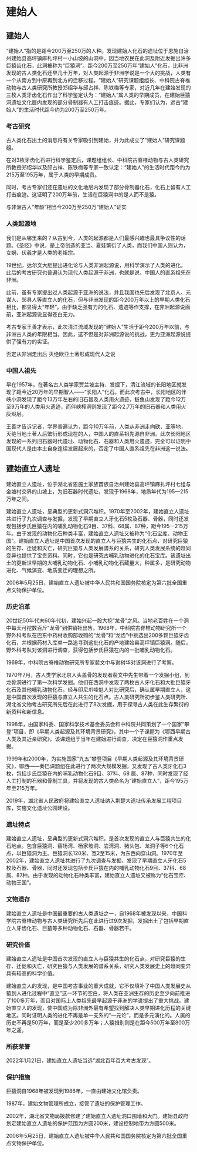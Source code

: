 # 建始人

## 建始人

“建始人”指的是距今200万至250万的人种。发现建始人化石的遗址位于恩施自治州建始县高坪镇麻札坪村一小山坡的山洞中，因当地农民在此洞及附近发掘出许多巨猿齿化石，此洞被称为“巨猿洞”。距今200万至250万年“建始人”化石，比非洲发现的古人类化石还早几十万年，对人类起源于非洲学说是一个大的挑战，人类有一个从南方到中原再到北方的迁移过程。“建始人”研究课题组组长、中科院古脊椎动物与古人类研究所教授郑绍华与邱占祥、陈铁梅等专家，对近几年在建始发现的三枚人类牙齿化石作出了科学鉴定认为：“建始人”属人类的早期成员，在建始巨猿洞遗址文化层内发现的部分骨制器有人工打击痕迹。据此，专家们认为，远古“建始人”的生活时代距今约为200万至250万年。

### 考古研究

古人类化石出土的消息将有关专家吸引到建始，并为此成立了“建始人”研究课题组。

在对3枚牙齿化石进行科学鉴定后，课题组组长、中科院古脊椎动物与古人类研究所教授郑绍华以及邱占祥、陈铁梅等专家一致认定：“建始人”的生活时代距今约为215万至195万年，属于人类的早期成员。

同时，考古专家们还在遗址的文化地层内发现了部分骨制器化石，化石上留有人工打击痕迹。这证明了200万年前，生活在巨猿洞中的是人而不是猿。

与非洲古人“年龄”相当今200万至250万“建始人”证实

### 人类起源地

我们是从哪里来的？从古到今，人类的起源都是人们最感兴趣也最具争议性的话题。《圣经》中说，是上帝创造的亚当、夏娃繁衍了人类，而我们中国人则认为，女娲、伏羲才是人类的老祖宗。

19世纪，达尔文大胆提出进化论与人类非洲起源说，用科学演示了人类的进化。此后的考古研究也普遍认为现代人类起源于非洲，也就是说，中国人的直系祖先在非洲。

此前，虽有专家提出过人类起源于亚洲的说法，并且我国也先后发现了北京人、元谋人、郧县人等直立人的化石，但与非洲发现的距今200万年以上的早期人类化石相比，都显得太“年轻”。由于缺乏强有力的化石、遗迹等作支撑，在非洲起源说面前，亚洲起源说显得苍白无力。

考古专家王善才表示，此次清江流域发现的“建始人”生活于距今200万年以前，与非洲古人类的年限相当。因此，这不但是对非洲起源说的挑战，更为亚洲起源说提供了强有力的实证。

否定从非洲走出后 灭绝欧亚土著形成现代人之说

### 中国人祖先

早在1957年，在著名古人类学家贾兰坡主持、发掘下，清江流域的长阳地区就发现了距今近20万年的早期智人——“长阳人”化石。而此次考古中，长阳地区的伴峡小洞发现了距今13万年左右的旧石器及人类用火遗迹，鲢鱼山发现了距今12万至9万年的人类用火遗迹，而伴峡榨洞则发现了距今2.7万年的旧石器和人类用火灰烬层。

王善才告诉记者，学界普遍认为，距今10万年前，人类从非洲走向欧、亚等地，灭绝当地土著人后繁衍形成现在的人，中国人的直系祖先源自非洲。此次长阳地区发现的一系列旧石器时代遗址、动物化石、石器和人类用火遗迹，完全可以证明中国现代人是由本土自身连续发展起来的，否定了中国人直系祖先在非洲这一说法。　

## 建始直立人遗址

建始直立人遗址，位于湖北省恩施土家族苗族自治州建始县高坪镇麻扎坪村七组与金塘村交界的山坡上，为旧石器时代遗址，发现于1968年，地质年代为195—215万年之间。

建始直立人遗址，呈典型的更新式洞穴堆积。1970年至2002年，建始直立人遗址共进行了九次调查与发掘，发现了早期直立人牙化石5枚及石器、骨器，同时还发现包括步氏巨猿在内的哺乳动物化石9目、37科、68属、87种，距今195—215万年。由于发现的动物化石种类丰富，建始直立人遗址又被称为“化石宝库、动物王国”。建始直立人遗址是中国首次发现的直立人与巨猿共生的化石点，对研究巨猿的生存、迁徙和灭亡，研究巨猿与人类发展谱系的关系，研究人类发展系统的趋同变异也提供了宝贵资料。同时，它也是研究古哺乳动物进化的化石宝库。该遗址出土的更新世早期的大哺乳动物化石、小哺乳动物化石藏量大，种属多，是研究动物进化、气候演变、地质变迁的理想之所。

2006年5月25日，建始直立人遗址被中华人民共和国国务院核定为第六批全国重点文物保护单位。

### 历史沿革

20世纪50年代末60年代初，建始兴起一股大挖“龙骨”之风。当地老百姓在一个洞中每天可挖数百斤“龙骨”到供销社出售。1968年，中科院古脊椎动物研究所一个野外科考队在巴东中药材收购部收购的“龙骨”和“龙齿”中挑选出200多颗巨猿牙齿化石，并根据药材入库单一路追寻到这批化石的产地建始县高坪镇巨猿洞。随后，野外科考队对该洞进行调查，获得包括步氏巨猿在内的一批哺乳动物化石。

1969年，中科院古脊椎动物研究所专家裴文中与谢树华对该洞进行了考察。

1970年7月，古人类学家北京人头盖骨的发现者裴文中先生带着一个发掘小组，到龙骨洞进行了第一次科学发掘。他们在西洞中发现了两枚古人牙化石和大批巨猿牙化石及其他哺乳动物化石。经与印尼爪哇魁人对比研究后，确认属早期直立人，这是中国首次发现的巨猿与直立人共生的化石点。古人类研究所初步鉴人类研究所、湖北省文物考古研究所先后在此进行了8次发掘，用于探寻古人类在此生存繁衍的新资料和新信息。

1998年，由国家科委、国家科学技术基金委员会和中科院共同策划了一个国家“攀登”项目，即《早期人类起源及其环境背景研究》，其中一个子课题为《鄂西早期古人类及其近亲研究》。该课题组于当年在建始进行调查，决定在巨猿洞作重点发掘。

1999年和2000年，为实施国家“九五”攀登项目《早期人类起源及其环境背景研究》，鄂西——秦巴课题组在此进行了两次大规模发掘，又发现了古人类牙化石3枚，包括步氏巨猿在内的哺乳动物化石9目、37科、68 属、87种，同时发现了经人工打制的石器和骨制工具，并将发现的古人类命名为“建始直立人”，距今195万年至215万年。

2019年，湖北省人民政府将建始直立人遗址纳入荆楚大遗址传承发展工程项目库，实施文化遗址公园建设。

### 遗址特点

建始直立人遗址，呈典型的更新式洞穴堆积，是首次发现的直立人与巨猿共生的化石地点。包含巨猿洞、窑场湾、杨家坡洞、岩湾洞、猪头包、龙洞子等6个化石点，以巨猿洞为主。巨猿洞长120米、宽2至15米，为东西向穿山洞。1970年至2002年，建始直立人遗址共进行了九次调查与发掘，发现了早期直立人牙化石5枚及石器、骨器，同时还发现包括步氏巨猿在内的哺乳动物化石9目、37科、68属、87种。由于发现的动物化石种类丰富，建始直立人遗址又被称为“化石宝库、动物王国”。

### 文物遗存

建始直立人遗址是中国最重要的古人类遗址之一，自1968年被发现以来，中国科学院古脊椎动物与古人类研究所先后在此进行过9次发掘，发掘出土了包括早期直立人牙齿化石、巨猿等多种动物化石、石器、骨器若干。

### 研究价值

建始直立人遗址是中国首次发现的直立人与巨猿共生的化石点，对研究巨猿的生存、迁徙和灭亡，研究巨猿与人类发展的谱系关系，研究人类发展史上的趋同变异具有较高的科学价值。

建始直立人的发现，是中国考古事业的重大成就，它不仅填补了中国人类发展史从猿到人进化过程中“直立”这一环节的空白，将人类在亚洲生存的历史至少向前推进了100多万年，而且对国际上人类祖先最早起源于非洲的学说提出了重大挑战。建始直立人的发现，使中国成为除非洲外最有希望找到解决人类早期进化历程的关键地区。同时证明人类的进化不再是单一支系的“一元论”，而是多元演化的。人属的历史不再是50万年，而是至少200多万年；人猿揖别则是在距今500万年至800万年之遥。

### 所获荣誉

2022年1月21日，建始直立人遗址当选“湖北百年百大考古发现”。

### 保护措施

巨猿洞自1968年被发现到1986年，一直由建始文化馆负责。

1987年，建始文物管理所成立，接管了遗址的保护管理工作。

2002年，湖北省文物局拨款修建了建始直立人遗址洞口围墙和大门。建始县政府划定建始直立人遗址的保护范围为方圆200米，建设控制地带为方圆500米。

2006年5月25日，建始直立人遗址被中华人民共和国国务院核定为第六批全国重点文物保护单位。